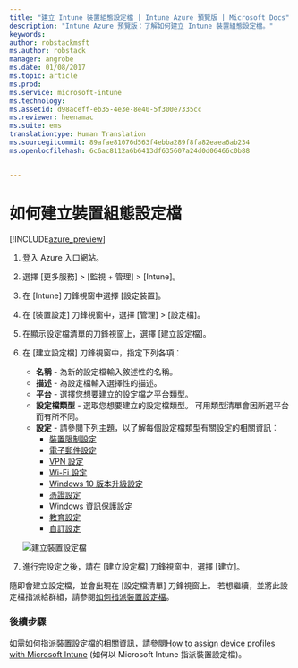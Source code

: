 ```yaml
---
title: "建立 Intune 裝置組態設定檔 | Intune Azure 預覽版 | Microsoft Docs"
description: "Intune Azure 預覽版︰了解如何建立 Intune 裝置組態設定檔。"
keywords: 
author: robstackmsft
ms.author: robstack
manager: angrobe
ms.date: 01/08/2017
ms.topic: article
ms.prod: 
ms.service: microsoft-intune
ms.technology: 
ms.assetid: d98aceff-eb35-4e3e-8e40-5f300e7335cc
ms.reviewer: heenamac
ms.suite: ems
translationtype: Human Translation
ms.sourcegitcommit: 89afae81076d563f4ebba289f8fa82eaea6ab234
ms.openlocfilehash: 6c6ac8112a6b6413df635607a24d0d06466c0b88


---
```


# <a name="how-to-create-device-configuration-profiles"></a>如何建立裝置組態設定檔 

[!INCLUDE[azure_preview](../includes/azure_preview.md)]


1. 登入 Azure 入口網站。
2. 選擇 [更多服務]  >  [監視 + 管理]  >  [Intune]。
3. 在 [Intune] 刀鋒視窗中選擇 [設定裝置]。
2. 在 [裝置設定] 刀鋒視窗中，選擇 [管理]  >  [設定檔]。
2. 在顯示設定檔清單的刀鋒視窗上，選擇 [建立設定檔]。
3. 在 [建立設定檔] 刀鋒視窗中，指定下列各項︰
    - **名稱** - 為新的設定檔輸入敘述性的名稱。
    - **描述** - 為設定檔輸入選擇性的描述。
    - **平台** - 選擇您想要建立的設定檔之平台類型。
    - **設定檔類型** - 選取您想要建立的設定檔類型。 可用類型清單會因所選平台而有所不同。
    - **設定** - 請參閱下列主題，以了解每個設定檔類型有關設定的相關資訊︰
        -  [裝置限制設定](/intune-azure/configure-devices/how-to-configure-device-restrictions)
        -  [電子郵件設定](/intune-azure/configure-devices/how-to-configure-email-settings)
        -  [VPN 設定](/intune-azure/configure-devices/how-to-configure-vpn-settings)
        -  [Wi-Fi 設定](/intune-azure/configure-devices/how-to-configure-wi-fi-settings)
        -  [Windows 10 版本升級設定](/intune-azure/configure-devices/how-to-configure-windows-10-edition-upgrade)
        -  [憑證設定](/intune-azure/configure-devices/how-to-configure-certificates)
        -  [Windows 資訊保護設定](/intune-azure/configure-devices/how-to-configure-windows-information-protection)
        -  [教育設定](/intune-azure/configure-devices/education-settings-for-ios.md)
        -  [自訂設定](/intune-azure/configure-devices/how-to-configure-custom-settings)

    ![建立裝置設定檔](./media/create-device-profile.png)
4. 進行完設定之後，請在 [建立設定檔] 刀鋒視窗中，選擇 [建立]。

隨即會建立設定檔，並會出現在 [設定檔清單] 刀鋒視窗上。
若想繼續，並將此設定檔指派給群組，請參閱[如何指派裝置設定檔](how-to-assign-device-profiles.md)。


### <a name="next-steps"></a>後續步驟
如需如何指派裝置設定檔的相關資訊，請參閱[How to assign device profiles with Microsoft Intune](/intune-azure/configure-devices/how-to-assign-device-profiles) (如何以 Microsoft Intune 指派裝置設定檔)。



<!--HONumber=Feb17_HO1-->


